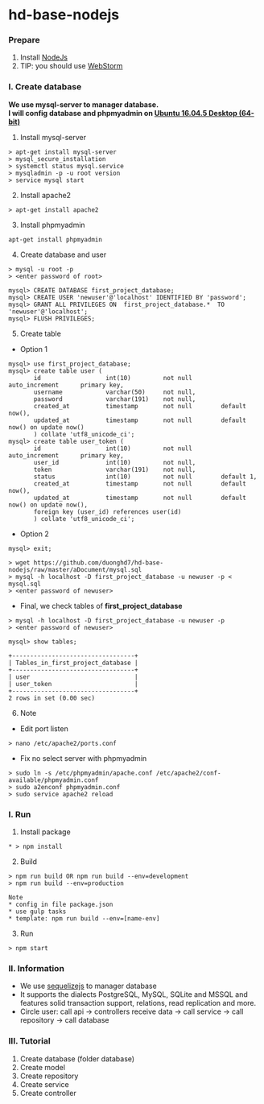 # hd-base-nodejs

### Prepare
1. Install [NodeJs](https://nodejs.org/en/)
2. TIP: you should use [WebStorm](https://www.jetbrains.com/webstorm/)

### I. Create database
<b>We use mysql-server to manager database.<br>
I will config database and phpmyadmin on [Ubuntu 16.04.5 Desktop (64-bit)](http://releases.ubuntu.com/16.04/ubuntu-16.04.5-desktop-amd64.iso.torrent?_ga=2.217581910.1188550486.1539747401-1372677801.1538617402)
</b>
1. Install mysql-server
```
> apt-get install mysql-server
> mysql_secure_installation
> systemctl status mysql.service
> mysqladmin -p -u root version
> service mysql start
```

2. Install apache2
```
> apt-get install apache2
```

3. Install phpmyadmin
```
apt-get install phpmyadmin
```

4. Create database and user
```
> mysql -u root -p
> <enter password of root>

mysql> CREATE DATABASE first_project_database;
mysql> CREATE USER 'newuser'@'localhost' IDENTIFIED BY 'password';
mysql> GRANT ALL PRIVILEGES ON  first_project_database.*  TO 'newuser'@'localhost';
mysql> FLUSH PRIVILEGES;
```

5. Create table
- Option 1
```
mysql> use first_project_database;
mysql> create table user (
       id                  int(10)         not null        auto_increment      primary key,
       username            varchar(50)     not null,
       password            varchar(191)    not null,
       created_at          timestamp       not null        default now(),
       updated_at          timestamp       not null        default now() on update now()
       ) collate 'utf8_unicode_ci';
mysql> create table user_token (
       id                  int(10)         not null        auto_increment      primary key,
       user_id             int(10)         not null,
       token               varchar(191)    not null,
       status              int(10)         not null        default 1,
       created_at          timestamp       not null        default now(),
       updated_at          timestamp       not null        default now() on update now(),
       foreign key (user_id) references user(id)
       ) collate 'utf8_unicode_ci';
```
- Option 2
```
mysql> exit;

> wget https://github.com/duonghd7/hd-base-nodejs/raw/master/aDocument/mysql.sql
> mysql -h localhost -D first_project_database -u newuser -p < mysql.sql
> <enter password of newuser>
```

- Final, we check tables of <b>first_project_database</b>
```
> mysql -h localhost -D first_project_database -u newuser -p
> <enter password of newuser>

mysql> show tables;

+----------------------------------+
| Tables_in_first_project_database |
+----------------------------------+
| user                             |
| user_token                       |
+----------------------------------+
2 rows in set (0.00 sec)
```

6. Note
* Edit port listen
```
> nano /etc/apache2/ports.conf
```

* Fix no select server with phpmyadmin
```
> sudo ln -s /etc/phpmyadmin/apache.conf /etc/apache2/conf-available/phpmyadmin.conf
> sudo a2enconf phpmyadmin.conf
> sudo service apache2 reload
```

### I. Run
1. Install package
```
* > npm install
```

2. Build
```
> npm run build OR npm run build --env=development
> npm run build --env=production

Note
* config in file package.json 
* use gulp tasks
* template: npm run build --env=[name-env]
```

3. Run
```
> npm start
```

### II. Information
- We use [sequelizejs](http://docs.sequelizejs.com/) to manager database
- It supports the dialects PostgreSQL, MySQL, SQLite and MSSQL and features solid transaction support, relations, read replication and more.
- Circle
    user: call api
    -> controllers receive data
        -> call service
            -> call repository
                -> call database

### III. Tutorial
1. Create database (folder database)
2. Create model
3. Create repository
4. Create service
5. Create controller
